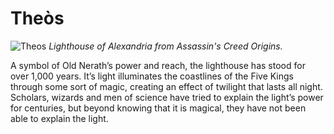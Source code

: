# Theòs

![Theos](https://www.ancient.eu/uploads/images/7615.jpg?v=1538057640)
*Lighthouse of Alexandria from Assassin's Creed Origins.*

A symbol of Old Nerath’s power and reach, the lighthouse has stood for over 1,000 years. It’s light illuminates the coastlines of the Five Kings through some sort of magic, creating an effect of twilight that lasts all night. Scholars, wizards and men of science have tried to explain the light’s power for centuries, but beyond knowing that it is magical, they have not been able to explain the light.
